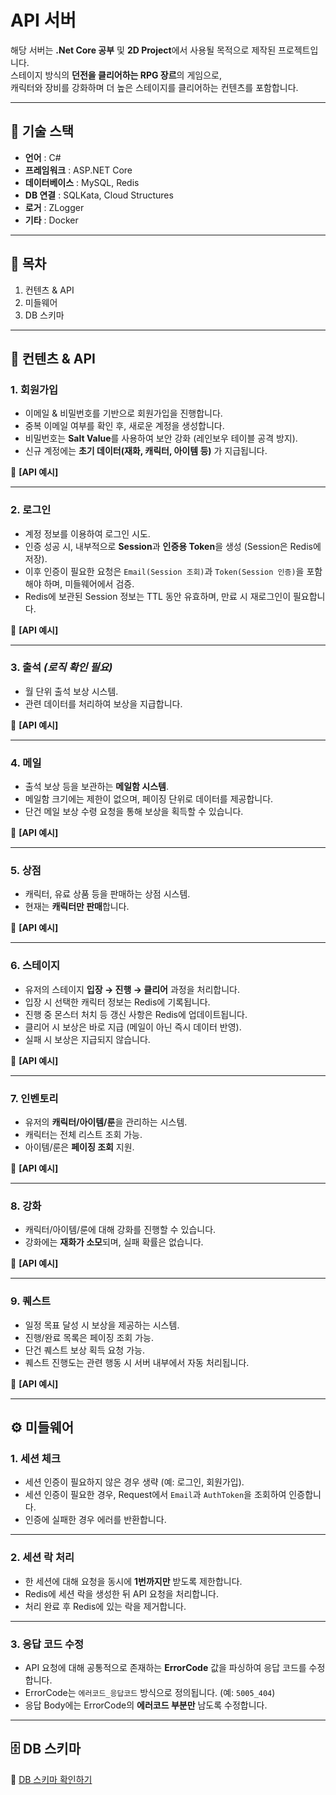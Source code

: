 # API 서버

해당 서버는 **.Net Core 공부** 및 **2D Project**에서 사용될 목적으로 제작된 프로젝트입니다.  
스테이지 방식의 **던전을 클리어하는 RPG 장르**의 게임으로,  
캐릭터와 장비를 강화하며 더 높은 스테이지를 클리어하는 컨텐츠를 포함합니다.

---

## 🚀 기술 스택
- **언어** : C#
- **프레임워크** : ASP.NET Core
- **데이터베이스** : MySQL, Redis
- **DB 연결** : SQLKata, Cloud Structures
- **로거** : ZLogger
- **기타** : Docker

---

## 📑 목차
1. 컨텐츠 & API
2. 미들웨어
3. DB 스키마

---

## 📌 컨텐츠 & API

### 1. 회원가입
- 이메일 & 비밀번호를 기반으로 회원가입을 진행합니다.  
- 중복 이메일 여부를 확인 후, 새로운 계정을 생성합니다.  
- 비밀번호는 **Salt Value**를 사용하여 보안 강화 (레인보우 테이블 공격 방지).  
- 신규 계정에는 **초기 데이터(재화, 캐릭터, 아이템 등)** 가 지급됩니다.  

📖 **[API 예시]**

---

### 2. 로그인
- 계정 정보를 이용하여 로그인 시도.  
- 인증 성공 시, 내부적으로 **Session**과 **인증용 Token**을 생성 (Session은 Redis에 저장).  
- 이후 인증이 필요한 요청은 `Email(Session 조회)`과 `Token(Session 인증)`을 포함해야 하며, 미들웨어에서 검증.  
- Redis에 보관된 Session 정보는 TTL 동안 유효하며, 만료 시 재로그인이 필요합니다.  

📖 **[API 예시]**

---

### 3. 출석 _(로직 확인 필요)_
- 월 단위 출석 보상 시스템.  
- 관련 데이터를 처리하여 보상을 지급합니다.  

📖 **[API 예시]**

---

### 4. 메일
- 출석 보상 등을 보관하는 **메일함 시스템**.  
- 메일함 크기에는 제한이 없으며, 페이징 단위로 데이터를 제공합니다.  
- 단건 메일 보상 수령 요청을 통해 보상을 획득할 수 있습니다.  

📖 **[API 예시]**

---

### 5. 상점
- 캐릭터, 유료 상품 등을 판매하는 상점 시스템.  
- 현재는 **캐릭터만 판매**합니다.  

📖 **[API 예시]**

---

### 6. 스테이지
- 유저의 스테이지 **입장 → 진행 → 클리어** 과정을 처리합니다.  
- 입장 시 선택한 캐릭터 정보는 Redis에 기록됩니다.  
- 진행 중 몬스터 처치 등 갱신 사항은 Redis에 업데이트됩니다.  
- 클리어 시 보상은 바로 지급 (메일이 아닌 즉시 데이터 반영).  
- 실패 시 보상은 지급되지 않습니다.  

📖 **[API 예시]**

---

### 7. 인벤토리
- 유저의 **캐릭터/아이템/룬**을 관리하는 시스템.  
- 캐릭터는 전체 리스트 조회 가능.  
- 아이템/룬은 **페이징 조회** 지원.  

📖 **[API 예시]**

---

### 8. 강화
- 캐릭터/아이템/룬에 대해 강화를 진행할 수 있습니다.  
- 강화에는 **재화가 소모**되며, 실패 확률은 없습니다.  

📖 **[API 예시]**

---

### 9. 퀘스트
- 일정 목표 달성 시 보상을 제공하는 시스템.  
- 진행/완료 목록은 페이징 조회 가능.  
- 단건 퀘스트 보상 획득 요청 가능.  
- 퀘스트 진행도는 관련 행동 시 서버 내부에서 자동 처리됩니다.  

📖 **[API 예시]**

---

## ⚙️ 미들웨어

### 1. 세션 체크
- 세션 인증이 필요하지 않은 경우 생략 (예: 로그인, 회원가입).  
- 세션 인증이 필요한 경우, Request에서 `Email`과 `AuthToken`을 조회하여 인증합니다.  
- 인증에 실패한 경우 에러를 반환합니다.  

---

### 2. 세션 락 처리
- 한 세션에 대해 요청을 동시에 **1번까지만** 받도록 제한합니다.  
- Redis에 세션 락을 생성한 뒤 API 요청을 처리합니다.  
- 처리 완료 후 Redis에 있는 락을 제거합니다.  

---

### 3. 응답 코드 수정
- API 요청에 대해 공통적으로 존재하는 **ErrorCode** 값을 파싱하여 응답 코드를 수정합니다.  
- ErrorCode는 `에러코드_응답코드` 방식으로 정의됩니다. (예: `5005_404`)  
- 응답 Body에는 ErrorCode의 **에러코드 부분만** 남도록 수정합니다.  

---

## 🗄️ DB 스키마
📂 [DB 스키마 확인하기](SCHEMA_FULL_FIXED.md)

